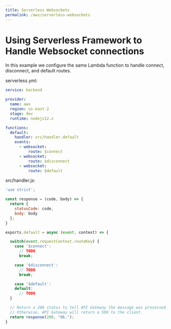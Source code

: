 ```yaml
---
title: Serverless Websockets
permalink: /aws/serverless-websockets
---
```

# Using Serverless Framework to Handle Websocket connections

In this example we configure the same Lambda function to handle connect, disconnect, and default routes.

serverless.yml:

```yaml
service: backend

provider:
  name: aws
  region: us-east-2
  stage: dev
  runtime: nodejs12.x

functions:
  default:
    handler: src/handler.default
    events:
      - websocket:
          route: $connect
      - websocket:
          route: $disconnect
      - websocket:
          route: $default
```

src/handler.js:

```js
'use strict';

const response = (code, body) => {
  return { 
    statusCode: code, 
    body: body
  };
}

exports.default = async (event, context) => {

  switch(event.requestContext.routeKey) {
    case '$connect':
      // TODO
      break;

    case '$disconnect':
      // TODO
      break;

    case '$default':
    default:
      // TODO
  }

  // Return a 200 status to tell API Gateway the message was processed successfully. 
  // Otherwise, API Gateway will return a 500 to the client.
  return response(200, "Ok.");
}
```
